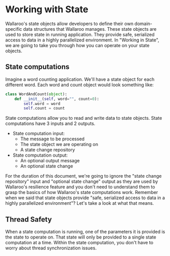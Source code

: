 # Working with State

Wallaroo's state objects allow developers to define their own domain-specific data structures that Wallaroo manages. These state objects are used to store state in running application. They provide safe, serialized access to data in a highly parallelized environment. In "Working in State", we are going to take you through how you can operate on your state objects.

## State computations

Imagine a word counting application. We'll have a state object for each different word. Each word and count object would look something like:

```python
class WordAndCount(object):
    def __init__(self, word="", count=0):
        self.word = word
        self.count = count
```

State computations allow you to read and write data to state objects. State computations have 3 inputs and 2 outputs. 

* State computation input:
  - The message to be processed
  - The state object we are operating on
  - A state change repository
* State computation output:
  - An optional output message
  - An optional state change

For the duration of this document, we're going to ignore the "state change repository" input and "optional state change" output as they are used by Wallaroo's resilience feature and you don't need to understand them to grasp the basics of how Wallaroo's state computations work. Remember when we said that state objects provide "safe, serialized access to data in a highly parallelized environment"? Let's take a look at what that means. 

## Thread Safety

When a state computation is running, one of the parameters it is provided is the state to operate on. That state will only be provided to a single state computation at a time. Within the state computation, you don't have to worry about thread synchronization issues. 
